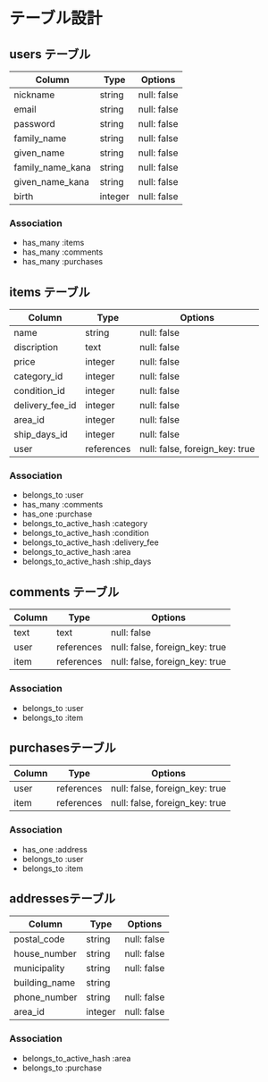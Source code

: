 # テーブル設計

## users テーブル

| Column          | Type    | Options     |
| ----------------| --------| ----------- |
| nickname        | string  | null: false |
| email           | string  | null: false |
| password        | string  | null: false |
| family_name     | string  | null: false |
| given_name      | string  | null: false |
| family_name_kana| string  | null: false |
| given_name_kana | string  | null: false |
| birth           | integer | null: false |

### Association

- has_many :items
- has_many :comments
- has_many :purchases

## items テーブル

| Column      | Type         | Options                       |
| ---------------| -------------| ------------------------------|
| name           | string       | null: false                   |
| discription    | text         | null: false                   |
| price          | integer      | null: false                   |
| category_id    | integer      | null: false                   |
| condition_id   | integer      | null: false                   |
| delivery_fee_id| integer      | null: false                   |
| area_id        | integer      | null: false                   |
| ship_days_id   | integer      | null: false                   |
| user           | references   | null: false, foreign_key: true|

### Association

- belongs_to :user
- has_many   :comments
- has_one    :purchase
- belongs_to_active_hash :category
- belongs_to_active_hash :condition
- belongs_to_active_hash :delivery_fee
- belongs_to_active_hash :area
- belongs_to_active_hash :ship_days


## comments テーブル

| Column      | Type         | Options                       |
| ------------| -------------| ------------------------------|
| text        | text         | null: false                   |
| user        | references   | null: false, foreign_key: true|
| item        | references   | null: false, foreign_key: true|

### Association

- belongs_to :user
- belongs_to :item

## purchasesテーブル

| Column       | Type         | Options                       |
| -------------| -------------| ------------------------------|
| user         | references   | null: false, foreign_key: true|
| item         | references   | null: false, foreign_key: true|

### Association

- has_one :address
- belongs_to :user
- belongs_to :item 

## addressesテーブル

| Column       | Type         | Options                       |
| -------------| -------------| ------------------------------|
| postal_code  | string       | null: false                   |
| house_number | string       | null: false                   |
| municipality | string       | null: false                   |
| building_name| string       |                               |
| phone_number | string       | null: false                   |
| area_id      | integer      | null: false                   |

### Association

- belongs_to_active_hash :area
- belongs_to :purchase